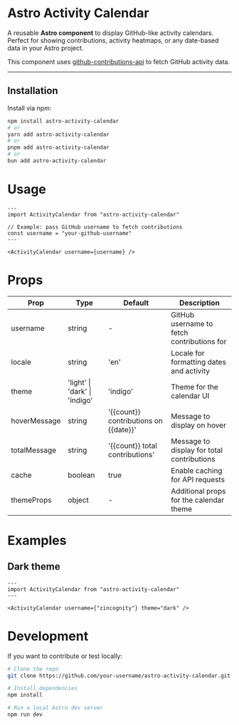 # Astro Activity Calendar

A reusable **Astro component** to display GitHub-like activity calendars.
Perfect for showing contributions, activity heatmaps, or any date-based data in
your Astro project.

This component uses
[github-contributions-api](https://github.com/grubersjoe/github-contributions-api)
to fetch GitHub activity data.

---

## Installation

Install via npm:

```bash
npm install astro-activity-calendar
# or
yarn add astro-activity-calendar
# or
pnpm add astro-activity-calendar
# or
bun add astro-activity-calendar
```

# Usage

```astro
---
import ActivityCalendar from "astro-activity-calendar"

// Example: pass GitHub username to fetch contributions
const username = "your-github-username"
---

<ActivityCalendar username={username} />
```

# Props

| Prop         | Type                          | Default                               | Description                                |
| ------------ | ----------------------------- | ------------------------------------- | ------------------------------------------ |
| username     | string                        | -                                     | GitHub username to fetch contributions for |
| locale       | string                        | 'en'                                  | Locale for formatting dates and activity   |
| theme        | 'light' \| 'dark' \| 'indigo' | 'indigo'                              | Theme for the calendar UI                  |
| hoverMessage | string                        | '{{count}} contributions on {{date}}' | Message to display on hover                |
| totalMessage | string                        | '{{count}} total contributions'       | Message to display for total contributions |
| cache        | boolean                       | true                                  | Enable caching for API requests            |
| themeProps   | object                        | -                                     | Additional props for the calendar theme    |

# Examples

## Dark theme

```astro
---
import ActivityCalendar from "astro-activity-calendar"
---

<ActivityCalendar username={"zincognity"} theme="dark" />
```

# Development

If you want to contribute or test locally:

```bash
# Clone the repo
git clone https://github.com/your-username/astro-activity-calendar.git

# Install dependencies
npm install

# Run a local Astro dev server
npm run dev
```
